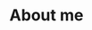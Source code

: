 ---
title:              About me
post_author:        janekschumann
post_date:          2022/08/20
post_status:        draft
post_excerpt:
featured_image:      
menu_order:
page_template:
comment_status:     closed
stick_post:
skip_file:          no
taxonomy:
    category:
        - schumann
    post_tags:
        - schumann
        - me
custom_fields:
    materialis_se_title: About|Me
SEO:
    keyphrase:
    keyphrases:
    synonyms:
    title:
    excerpt:
    is_cornerstone:
    show_in_search_results:
    follow_links:
    disallow:
    breadcrumb_title:
    facebook:
        image:
        title:
        description:
    twitter:
        image:
        title:
        description:
---